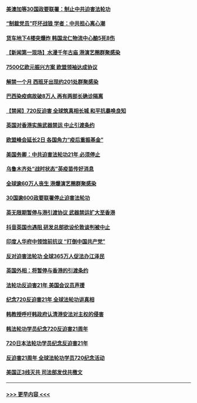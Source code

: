 #### [美澳加等30国政要联署：制止中共迫害法轮功](../pages/prog202/a102898734.md?t=07211951) 
#### [“制裁党员”吓坏战狼 学者：中共担心离心潮](../pages/prog202/a102898646.md?t=07211951) 
#### [货车地下4楼突爆炸 韩国龙仁物流中心酿5死8伤](../pages/prog202/a102898578.md?t=07211951) 
#### [【新闻第一现场】水漫千年古庙 港演艺圈群聚感染](../pages/prog202/a102898606.md?t=07211951) 
#### [7500亿欧元振兴方案 欧盟领袖达成协议](../pages/prog202/a102898560.md?t=07211951) 
#### [解禁一个月 西班牙出现约201处群聚感染](../pages/prog202/a102898487.md?t=07211951) 
#### [巴西染疫病故破8万人 再有两部长确诊隔离](../pages/prog202/a102898444.md?t=07211951) 
#### [【禁闻】720反迫害 全球筑真相长城 和平抗暴唤良知](../pages/prog202/a102898299.md?t=07211951) 
#### [英国对香港实施武器禁运 中止引渡条约](../pages/prog202/a102898167.md?t=07211951) 
#### [欧盟峰会延长2日 各国角力“疫后重振基金”](../pages/prog202/a102898248.md?t=07211951) 
#### [美国务卿：中共迫害法轮功21年 必须停止](../pages/prog202/a102898210.md?t=07211951) 
#### [乌鲁木齐处“战时状态”英疫苗传好消息](../pages/prog202/a102898230.md?t=07211951) 
#### [全球逾60万人丧生 港爆演艺圈群聚感染](../pages/prog202/a102898035.md?t=07211951) 
#### [30国逾600政要联署停止迫害法轮功](../pages/prog202/a102898055.md?t=07211951) 
#### [英无限期暂停与港引渡协议 武器禁运扩大至香港](../pages/prog202/a102898143.md?t=07211951) 
#### [抖音英国也遇阻 研发总部欲设伦敦谈判被中止](../pages/prog202/a102898102.md?t=07211951) 
#### [印度人华府中领馆前抗议 “打倒中国共产党”](../pages/prog202/a102898084.md?t=07211951) 
#### [反对迫害法轮功 全球365万人促法办江泽民](../pages/prog202/a102898031.md?t=07211951) 
#### [英国外相：将暂停与香港的引渡条约](../pages/prog202/a102898033.md?t=07211951) 
#### [法轮功反迫害21年 美国会议员声援](../pages/prog202/a102898043.md?t=07211951) 
#### [纪念720反迫害21年 全球法轮功讲真相](../pages/prog202/a102898040.md?t=07211951) 
#### [韩教授呼吁韩政府认清港安法对主权的侵害](../pages/prog202/a102897982.md?t=07211951) 
#### [韩法轮功学员纪念720反迫害21周年](../pages/prog202/a102897952.md?t=07211951) 
#### [720日本法轮功学员纪念反迫害21年](../pages/prog202/a102897949.md?t=07211951) 
#### [反迫害21周年 全球法轮功学员720纪念活动](../pages/prog202/a102897467.md?t=07211951) 
#### [美国正3线灭共 司法部发伐共檄文](../pages/prog202/a102897840.md?t=07211951) 

----
#### [ >>> 更早内容 <<< ](../indexes/prog202-earlier.md)
